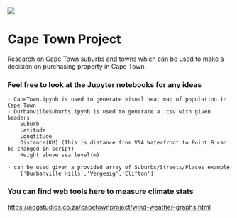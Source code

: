
<img src = "https://wallpapercave.com/wp/wp1842994.jpg">

# Cape Town Project

Research on Cape Town suburbs and towns which can be used to make a decision on purchasing property in Cape Town.

### Feel free to look at the Jupyter notebooks for any ideas
	- CapeTown.ipynb is used to generate visual heat map of population in Cape Town
	- DurbanvilleSuburbs.ipynb is used to generate a .csv with given headers 
		Suburb
		Latitude
		Longtitude
		Distance(KM) (This is distance from V&A Waterfront to Point B can be changed in script)
		Height above sea level(m)
		
	- can be used given a provided array of Suburbs/Streets/Places example 
		['Durbanville Hills','Vergesig','Clifton']
 
### You can find web tools here to measure climate stats
https://adgstudios.co.za/capetownproject/wind-weather-graphs.html
